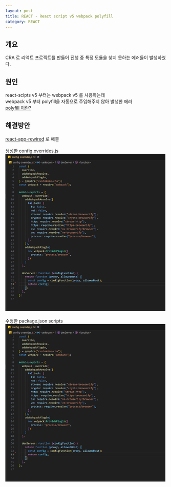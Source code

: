 ```yaml
---
layout: post
title: REACT - React script v5 webpack polyfill
category: REACT
---
```


## 개요

CRA 로 리액트 프로젝트를 만들어 진행 중 특정 모듈을 찾지 못하는 에러들이 발생하였다.
<br>

## 원인

react-scipts v5 부터는 webpack v5 를 사용하는데  
webpack v5 부터 polyfill을 자동으로 주입해주지 않아 발생한 에러  
<a href="https://developer.mozilla.org/ko/docs/Glossary/Polyfill" target="_blank">polyfill 이란?</a>

## 해결방안

<a href="https://github.com/timarney/react-app-rewired" target="_blank">react-app-rewired</a> 로 해결
<br><br>
생성한 config.overrides.js  
<img src="/public/img/20240723_09.png" alt="screenshot" width="500">  
<br>
수정한 package.json scripts  
<img src="/public/img/20240723_09.png" alt="screenshot" width="500">
